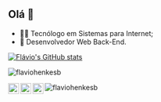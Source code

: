## Olá 👋

* 👨‍💻 Tecnólogo em Sistemas para Internet;
* :elephant: Desenvolvedor Web Back-End.

[![Flávio's GitHub stats](https://github-readme-stats.vercel.app/api?username=flaviohenkesb&count_private=true&show_icons=true&theme=dark)](https://github.com/flaviohenkesb/github-readme-stats)
<p>
  <img align="center" src="https://github-readme-stats.vercel.app/api/top-langs?username=flaviohenkesb&show_icons=true&locale=en&layout=compact" alt="flaviohenkesb" />
</p>

<a target="_blank" href="https://www.linkedin.com/in/fl%C3%A1vio-henkes-bagestan-a06098ba/">
  <img align="left" alt="LinkdeIN" width="22px" src="https://cdn1.iconfinder.com/data/icons/logotypes/32/circle-linkedin-256.png" />
</a>
<a target="_blank" href="https://www.instagram.com/flavio_henkesb/">
  <img align="left" alt="Instagram" width="22px" src="https://cdn3.iconfinder.com/data/icons/2018-social-media-logotypes/1000/2018_social_media_popular_app_logo_instagram-256.png" />
</a>
<a target="_blank" href="mailto:flaviohenkes@gmail.com">
  <img align="left" alt="Gmail" width="22px" src="https://cdn2.iconfinder.com/data/icons/social-icons-circular-color/512/gmail-256.png" />
</a>

<p align="left"> <img src="https://komarev.com/ghpvc/?username=flaviohenkesb&label=Profile%20views&color=0e75b6&style=flat" alt="flaviohenkesb" /> </p>
<!--
**flaviohenkesb/flaviohenkesb** is a ✨ _special_ ✨ repository because its `README.md` (this file) appears on your GitHub profile.
-->
